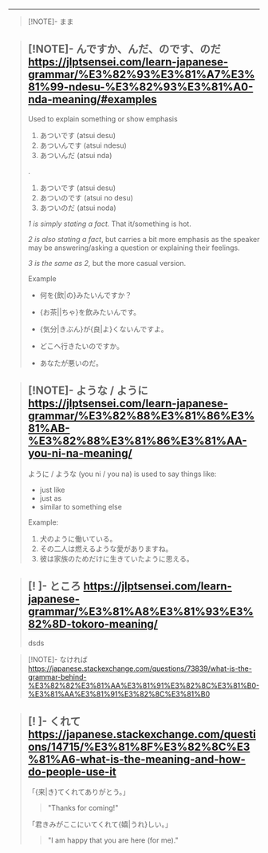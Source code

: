 
---

> [!NOTE]- まま


> [!NOTE]- んですか、んだ、のです、のだ
> https://jlptsensei.com/learn-japanese-grammar/%E3%82%93%E3%81%A7%E3%81%99-ndesu-%E3%82%93%E3%81%A0-nda-meaning/#examples
> ---
> Used to explain something or show emphasis
> 
> 1. あついです (atsui desu)
> 2. あついんです (atsui ndesu)
> 3. あついんだ (atsui nda)
> 
> .
>
>
> 1. あついです (atsui desu)
> 2. あついのです (atsui no desu)
> 3. あついのだ (atsui noda)
>
> _1 is simply stating a fact._ That it/something is hot.
> 
> _2 is also stating a fact_, but carries a bit more emphasis as the speaker may be answering/asking a question or explaining their feelings.
> 
> _3 is the same as 2,_ but the more casual version.
> 
> Example
> - 何を{飲|の}みたいんですか？
> 
> - {お茶||ちゃ}を飲みたいんです。
> 
> - {気分|きぶん}が{良|よ}くないんですよ。
> 
> 
> 
> - どこへ行きたいのですか。
> - あなたが悪いのだ。

>[!NOTE]- ような / ように
> https://jlptsensei.com/learn-japanese-grammar/%E3%82%88%E3%81%86%E3%81%AB-%E3%82%88%E3%81%86%E3%81%AA-you-ni-na-meaning/
> ---
> ように / ような (you ni / you na) is used to say things like:
> 
> - just like
> - just as
> - similar to something else
>
> Example:
> 
> 1. 犬のように働いている。
> 2. その二人は燃えるような愛がありますね。
> 3. 彼は家族のためだけに生きていたように思える。

> [! ]- ところ
> https://jlptsensei.com/learn-japanese-grammar/%E3%81%A8%E3%81%93%E3%82%8D-tokoro-meaning/
> ---
> dsds

> [!NOTE]- なければ
> https://japanese.stackexchange.com/questions/73839/what-is-the-grammar-behind-%E3%82%82%E3%81%AA%E3%81%91%E3%82%8C%E3%81%B0-%E3%81%AA%E3%81%91%E3%82%8C%E3%81%B0
> 

> [! ]- くれて
> https://japanese.stackexchange.com/questions/14715/%E3%81%8F%E3%82%8C%E3%81%A6-what-is-the-meaning-and-how-do-people-use-it
> ---
> 「{来|き}てくれてありがとう。」 
> 
> > "Thanks for coming!"
>
> 「君きみがここにいてくれて{嬉|うれ}しい。」
>  
> > "I am happy that you are here (for me)."

